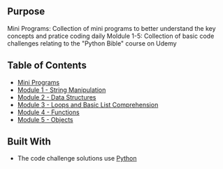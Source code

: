 ## Purpose

Mini Programs: Collection of mini programs to better understand the key concepts and pratice coding daily
Moldule 1-5: Collection of basic code challenges relating to the "Python Bible" course on Udemy

## Table of Contents

- [Mini Programs](mini-programs)
- [Module 1 - String Manipulation](module-1)
- [Module 2 - Data Structures](module-2)
- [Module 3 - Loops and Basic List Comprehension](module-3)
- [Module 4 - Functions](module-4)
- [Module 5 - Objects](module-5)

## Built With
- The code challenge solutions use [Python](https://www.python.org/)
